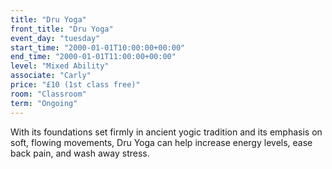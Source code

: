 ```yaml
---
title: "Dru Yoga"
front_title: "Dru Yoga"
event_day: "tuesday"
start_time: "2000-01-01T10:00:00+00:00"
end_time: "2000-01-01T11:00:00+00:00"
level: "Mixed Ability"
associate: "Carly"
price: "£10 (1st class free)"
room: "Classroom"
term: "Ongoing"
---
```


With its foundations set firmly in ancient yogic tradition and its emphasis on soft, flowing movements, Dru Yoga can help increase energy levels, ease back pain, and wash away stress.
